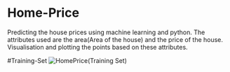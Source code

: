 # Home-Price
Predicting the house prices using machine learning and python.
The attributes used are the area(Area of the house) and the price of the house.
Visualisation and plotting the points based on these attributes.

#Training-Set
![HomePrice(Training Set)](https://user-images.githubusercontent.com/58935609/70916593-f5619e80-2041-11ea-9090-5dcb9e4fbe9d.png)

